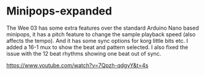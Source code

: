 # Minipops-expanded

The Wee 03 has some extra features over the standard Arduino Nano based minipops, it has a pitch feature to change the sample playback speed (also affects the tempo). And it has some sync options for korg little bits etc. I added a 16-1 mux to show the beat and pattern selected. I also fixed the issue with the 12 beat rhythms showing one beat out of sync.

https://www.youtube.com/watch?v=7Qpzh-qdgyY&t=4s
